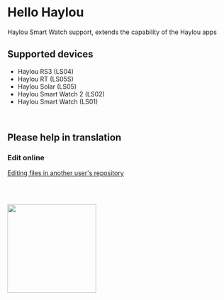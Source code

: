 # Hello Haylou

Haylou Smart Watch support, extends the capability of the Haylou apps

## Supported devices
- Haylou RS3 (LS04)
- Haylou RT (LS05S)
- Haylou Solar (LS05)
- Haylou Smart Watch 2 (LS02)
- Haylou Smart Watch (LS01)
    
<br>

## Please help in translation

### Edit online
[Editing files in another user's repository](https://docs.github.com/en/github/managing-files-in-a-repository/editing-files-in-another-users-repository)

<br>
<br>

<a href="https://play.google.com/store/apps/details?id=hu.tiborsosdevs.haylou.hello" target="_blank"><img src="https://play.google.com/intl/en_us/badges/static/images/badges/en_badge_web_generic.png" align="left" width="200" target="_blank"></a>

